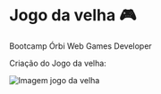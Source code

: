 # Jogo da velha :video_game:
Bootcamp Órbi Web Games Developer 

Criação do Jogo da velha: 

![Imagem jogo da velha](C:\Meus-Projetos\Jogo-da-velha\jogo-da-velha.PNG)



